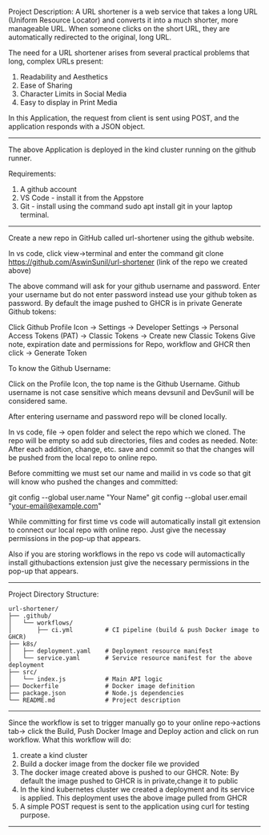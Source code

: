 Project Description:
A URL shortener is a web service that takes a long URL (Uniform Resource Locator) and converts it into a much shorter, more manageable URL. When someone clicks on the short URL, they are automatically redirected to the original, long URL.

The need for a URL shortener arises from several practical problems that long, complex URLs present:
1. Readability and Aesthetics
2. Ease of Sharing 
3. Character Limits in Social Media
4. Easy to display in Print Media

In this Application, the request from client is sent using POST, and the application responds with a JSON object.
_______________________________________________________________________________

The above Application is deployed in the kind cluster running on the github runner.

Requirements:
1. A github account
2. VS Code - install it from the Appstore
3. Git - install using the command sudo apt install git in your laptop terminal.
_______________________________________________________________________________

Create a new repo in GitHub called url-shortener using the github website.

In vs code, click view->terminal and enter the command git clone https://github.com/AswinSunil/url-shortener (link of the repo we created above)

The above command will ask for your github username and password. Enter your username but do not enter password instead use your github token as password.
By default the image pushed to GHCR is in private 
Generate Github tokens:

Click Github Profile Icon -> Settings -> Developer Settings -> Personal Access Tokens (PAT) -> Classic Tokens -> Create new Classic Tokens Give note, expiration date and permissions for Repo, workflow and GHCR then click -> Generate Token

To know the Github Username:

Click on the Profile Icon, the top name is the Github Username. Github username is not case sensitive which means devsunil and DevSunil will be considered same.

After entering username and password repo will be cloned locally.

In vs code, file -> open folder and select the repo which we cloned. The repo will be empty so add sub directories, files and codes as needed. Note: After each addition, change, etc. save and commit so that the changes will be pushed from the local repo to online repo.

Before committing we must set our name and mailid in vs code so that git will know who pushed the changes and committed:

git config --global user.name "Your Name"
git config --global user.email "your-email@example.com"

While committing for first time vs code will automatically install git extension to connect our local repo with online repo. Just give the necessay permissions in the pop-up that appears.

Also if you are storing workflows in the repo vs code will automactically install githubactions extension just give the necessary permissions in the pop-up that appears.
_______________________________________________________________________________

Project Directory Structure:

```text
url-shortener/
├── .github/                     
│   └── workflows/
│       ├── ci.yml         # CI pipeline (build & push Docker image to GHCR)
├── k8s/
│   ├── deployment.yaml    # Deployment resource manifest
│   └── service.yaml       # Service resource manifest for the above deployment
├── src/
│   └── index.js           # Main API logic
├── Dockerfile             # Docker image definition
├── package.json           # Node.js dependencies
└── README.md              # Project description
```
_______________________________________________________________________________

Since the workflow is set to trigger manually go to your online repo->actions tab-> click the Build, Push Docker Image and Deploy action and click on run workflow. What this workflow will do:

1. create a kind cluster
2. Build a docker image from the docker file we provided
3. The docker image created above is pushed to our GHCR. Note: By default the image pushed to GHCR is in private,change it to public
4. In the kind kubernetes cluster we created a deployment and its service is applied. This deployment uses the above image pulled from GHCR
5. A simple POST request is sent to the application using curl for testing purpose.
_______________________________________________________________________________
